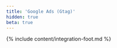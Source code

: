 ```yaml
---
title: 'Google Ads (Gtag)'
hidden: true
beta: true
---
```

{% include content/integration-foot.md %}